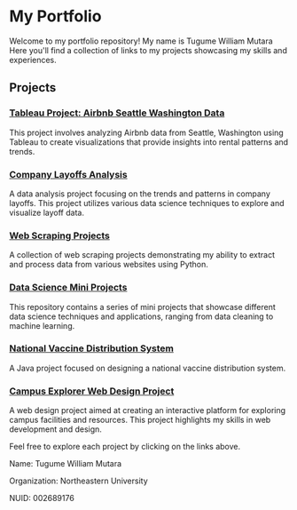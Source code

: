 # My Portfolio

Welcome to my portfolio repository! My name is Tugume William Mutara Here you'll find a collection of links to my projects showcasing my skills and experiences.

## Projects

### [Tableau Project: Airbnb Seattle Washington Data](https://github.com/mutaraw/tableau-project-airbnb-seattle-washington-data)
This project involves analyzing Airbnb data from Seattle, Washington using Tableau to create visualizations that provide insights into rental patterns and trends.

### [Company Layoffs Analysis](https://github.com/mutaraw/company_layoffs)
A data analysis project focusing on the trends and patterns in company layoffs. This project utilizes various data science techniques to explore and visualize layoff data.

### [Web Scraping Projects](https://github.com/mutaraw/web-scrapping-projects)
A collection of web scraping projects demonstrating my ability to extract and process data from various websites using Python.

### [Data Science Mini Projects](https://github.com/mutaraw/data-science-mini-projects)
This repository contains a series of mini projects that showcase different data science techniques and applications, ranging from data cleaning to machine learning.

### [National Vaccine Distribution System](https://github.com/mutaraw/national-vaccine-distribution-system)
A Java project focused on designing a national vaccine distribution system.

### [Campus Explorer Web Design Project](https://github.com/mutaraw/campus-explorer-web-design-project)
A web design project aimed at creating an interactive platform for exploring campus facilities and resources. This project highlights my skills in web development and design.

Feel free to explore each project by clicking on the links above.

Name: Tugume William Mutara

Organization: Northeastern University

NUID: 002689176
